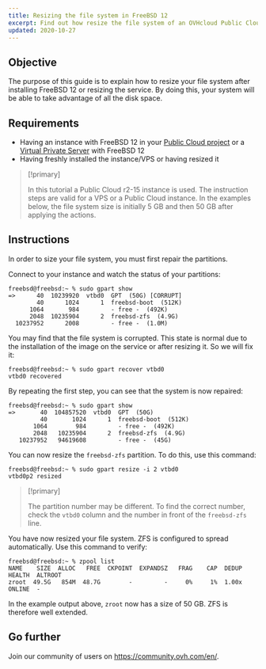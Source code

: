 ```yaml
---
title: Resizing the file system in FreeBSD 12
excerpt: Find out how resize the file system of an OVHcloud Public Cloud instance or VPS with FreeBSD 12
updated: 2020-10-27
---
```



## Objective

The purpose of this guide is to explain how to resize your file system after installing FreeBSD 12 or resizing the service. By doing this, your system will be able to take advantage of all the disk space.

## Requirements

- Having an instance with FreeBSD 12 in your [Public Cloud project](https://www.ovhcloud.com/en-gb/public-cloud/) or a [Virtual Private Server](https://www.ovhcloud.com/en-gb/vps) with FreeBSD 12
- Having freshly installed the instance/VPS or having resized it

> [!primary]
>
> In this tutorial a Public Cloud r2-15 instance is used. The instruction steps are valid for a VPS or a Public Cloud instance. In the examples below, the file system size is initially 5 GB and then 50 GB after applying the actions.
>

## Instructions

In order to size your file system, you must first repair the partitions.

Connect to your instance and watch the status of your partitions:

```
freebsd@freebsd:~ % sudo gpart show
=>      40  10239920  vtbd0  GPT  (50G) [CORRUPT]
        40      1024      1  freebsd-boot  (512K)
      1064       984         - free -  (492K)
      2048  10235904      2  freebsd-zfs  (4.9G)
  10237952      2008         - free -  (1.0M)
```

You may find that the file system is corrupted. This state is normal due to the installation of the image on the service or after resizing it. So we will fix it:

```
freebsd@freebsd:~ % sudo gpart recover vtbd0
vtbd0 recovered
```

By repeating the first step, you can see that the system is now repaired:

```
freebsd@freebsd:~ % sudo gpart show
=>       40  104857520  vtbd0  GPT  (50G)
         40       1024      1  freebsd-boot  (512K)
       1064        984         - free -  (492K)
       2048   10235904      2  freebsd-zfs  (4.9G)
   10237952   94619608         - free -  (45G)
```

You can now resize the `freebsd-zfs` partition. To do this, use this command:

```
freebsd@freebsd:~ % sudo gpart resize -i 2 vtbd0
vtbd0p2 resized
```

> [!primary]
>
> The partition number may be different. To find the correct number, check the `vtbd0` column and the number in front of the `freebsd-zfs` line.
>

You have now resized your file system. ZFS is configured to spread automatically. Use this command to verify:

```
freebsd@freebsd:~ % zpool list
NAME    SIZE  ALLOC   FREE  CKPOINT  EXPANDSZ   FRAG    CAP  DEDUP  HEALTH  ALTROOT
zroot  49.5G   854M  48.7G        -         -     0%     1%  1.00x  ONLINE  -
```

In the example output above, `zroot` now has a size of 50 GB. ZFS is therefore well extended.


## Go further

Join our community of users on <https://community.ovh.com/en/>.
